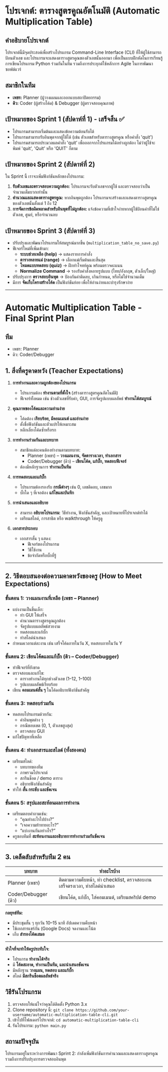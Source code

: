 # โปรเจกต์: ตารางสูตรคูณอัตโนมัติ (Automatic Multiplication Table)

## คำอธิบายโปรเจกต์
โปรเจกต์นี้มีจุดประสงค์เพื่อสร้างโปรแกรม Command-Line Interface (CLI) ที่ให้ผู้ใช้สามารถป้อนตัวเลข และโปรแกรมจะแสดงตารางสูตรคูณของตัวเลขนั้นออกมา เพื่อเป็นแบบฝึกหัดในการเรียนรู้การเขียนโปรแกรม Python ร่วมกันในทีม รวมถึงการประยุกต์ใช้หลักการ Agile ในการพัฒนาซอฟต์แวร์

## สมาชิกในทีม
*   **เพชร:** Planner (ผู้วางแผนและออกแบบสถาปัตยกรรม)
*   **ดิว:** Coder (ผู้สร้างโค้ด) & Debugger (ผู้ตรวจสอบคุณภาพ)

## เป้าหมายของ Sprint 1 (สัปดาห์ที่ 1) - **เสร็จสิ้น** ✅
*   โปรแกรมสามารถเริ่มต้นและแสดงข้อความต้อนรับได้
*   โปรแกรมสามารถรับอินพุตจากผู้ใช้ได้ (เช่น ตัวเลขสำหรับตารางสูตรคูณ หรือคำสั่ง 'quit')
*   โปรแกรมสามารถประมวลผลคำสั่ง 'quit' เพื่อออกจากโปรแกรมได้อย่างถูกต้อง ไม่ว่าผู้ใช้จะพิมพ์ 'quit', 'Quit' หรือ 'QUIT' ก็ตาม

## เป้าหมายของ Sprint 2 (สัปดาห์ที่ 2)
ใน Sprint นี้ เราจะเพิ่มฟังก์ชันหลักของโปรแกรม:
1.  **รับตัวเลขและตรวจสอบความถูกต้อง:** โปรแกรมจะรับตัวเลขจากผู้ใช้ และตรวจสอบว่าเป็นจำนวนเต็มบวกเท่านั้น
2.  **คำนวณและแสดงตารางสูตรคูณ:** หากอินพุตถูกต้อง โปรแกรมจะสร้างและแสดงตารางสูตรคูณของตัวเลขนั้นตั้งแต่ 1 ถึง 12
3.  **การจัดการข้อผิดพลาดสำหรับอินพุตที่ไม่ถูกต้อง:** แจ้งข้อความที่เข้าใจง่ายหากผู้ใช้ป้อนค่าที่ไม่ใช่ตัวเลข, ศูนย์, หรือจำนวนลบ

## เป้าหมายของ Sprint 3 (สัปดาห์ที่ 3)

- ปรับปรุงและพัฒนาโปรแกรมให้สมบูรณ์มากขึ้น (`multiplication_table_no_save.py`)
- ฟีเจอร์ใหม่ที่เพิ่มเข้ามา:
  - **ระบบช่วยเหลือ (help)** → แสดงรายการคำสั่ง
  - **ตารางหลายแม่ (range)** → เลือกแม่เริ่มต้นและสิ้นสุด
  - **โหมดแบบทดสอบ (quiz)** → ฝึกทำโจทย์คูณ พร้อมตรวจคะแนน
  - **Normalize Command** → รองรับคำสั่งหลายรูปแบบ (ไทย/อังกฤษ, ตัวเล็ก/ใหญ่)
- ปรับปรุงการ **ตรวจสอบอินพุต** → ป้องกันค่าติดลบ, เกินกำหนด, หรือไม่ใช่จำนวนเต็ม
- มีการ **จัดเก็บโครงสร้างโค้ด** เป็นฟังก์ชันย่อย เพื่อให้อ่านง่ายและบำรุงรักษาง่าย
---
# Automatic Multiplication Table - Final Sprint Plan

## ทีม
- เพชร: Planner  
- ดิว: Coder/Debugger  

## 1. สิ่งที่ครูคาดหวัง (Teacher Expectations)

1. **การทำงานและความถูกต้องของโปรแกรม**  
   - โปรแกรมต้อง **ทำงานตามที่ตั้งใจ** (สร้างตารางสูตรคูณอัตโนมัติ)  
   - ฟีเจอร์ทั้งหมด เช่น ช่วงตัวเลขที่รับค่า, GUI, การจัดรูปแบบผลลัพธ์ **ทำงานได้สมบูรณ์**

2. **คุณภาพของโค้ดและความอ่านง่าย**  
   - โค้ดต้อง **เรียบร้อย, มีคอมเมนต์ และอ่านง่าย**  
   - ตั้งชื่อฟังก์ชันและตัวแปรให้เหมาะสม  
   - หลีกเลี่ยงโค้ดซ้ำหรือรก  

3. **การทำงานร่วมกันและบทบาท**  
   - สมาชิกแต่ละคนต้องทำงานตามบทบาท:  
     - Planner (เพชร) – **วางแผนงาน, จัดตารางเวลา, ทำเอกสาร**  
     - Coder/Debugger (ดิว) – **เขียนโค้ด, แก้บั๊ก, ทดสอบฟีเจอร์**  
   - ต้องมีหลักฐานการ **ทำงานเป็นทีม**  

4. **การทดสอบและแก้บั๊ก**  
   - โปรแกรมต้องรองรับ **กรณีต่างๆ** เช่น 0, เลขติดลบ, เลขมาก  
   - บั๊กใด ๆ ที่เจอต้อง **แก้ไขและบันทึก**  

5. **การนำเสนอและอธิบาย**  
   - สามารถ **อธิบายโปรแกรม**: วิธีทำงาน, ฟังก์ชันสำคัญ, และเป้าหมายที่โปรเจกต์ทำได้  
   - เตรียมสไลด์, การสาธิต หรือ walkthrough ให้ครูดู  

6. **เอกสารประกอบ**  
   - เอกสารสั้น ๆ แสดง:
     - ฟีเจอร์ของโปรแกรม  
     - วิธีใช้งาน  
     - ข้อจำกัดหรือบั๊กที่รู้  

---

## 2. วิธีตอบสนองต่อความคาดหวังของครู (How to Meet Expectations)

### ขั้นตอน 1: วางแผนงานที่เหลือ (เพชร – Planner)
- แบ่งงานเป็นชิ้นเล็ก:
  - ทำ GUI ให้เสร็จ  
  - คำนวณตารางสูตรคูณถูกต้อง  
  - จัดรูปแบบผลลัพธ์สวยงาม  
  - ทดสอบและแก้บั๊ก  
  - ทำสไลด์นำเสนอ  
- กำหนดเวลาแต่ละงาน เช่น เสร็จโค้ดภายในวัน X, ทดสอบภายในวัน Y  

### ขั้นตอน 2: เขียนโค้ดและแก้บั๊ก (ดิว – Coder/Debugger)
- ทำฟีเจอร์ที่ยังขาด  
- ตรวจสอบและแก้ไข:
  - ตารางทำงานได้ทุกช่วงตัวเลข (1–12, 1–100)  
  - รูปแบบผลลัพธ์เรียบร้อย  
- เขียน **คอมเมนต์สั้น ๆ** ในโค้ดอธิบายฟังก์ชันสำคัญ  

### ขั้นตอน 3: ทดสอบร่วมกัน
- ทดสอบโปรแกรมด้วยกัน:
  - ค่าอินพุตต่าง ๆ  
  - กรณีขอบเขต (0, 1, ตัวเลขสูงสุด)  
  - ตรวจสอบ GUI  
- แก้ไขปัญหาที่เหลือ  

### ขั้นตอน 4: ทำเอกสารและสไลด์ (ทั้งสองคน)
- เตรียมสไลด์:
  - บทบาทของทีม  
  - ภาพรวมโปรเจกต์  
  - สกรีนช็อต / demo ตาราง  
  - อธิบายฟังก์ชันสำคัญ  
- ทำให้ **สั้น กระชับ และชัดเจน**  

### ขั้นตอน 5: สรุปและสะท้อนผลการทำงาน
- เตรียมตอบคำถามเช่น:
  - “คุณทำอะไรไปบ้าง?”  
  - “เจอความท้าทายอะไร?”  
  - “แบ่งงานกันอย่างไร?”  
- ครูชอบทีมที่ **สะท้อนงานและอธิบายการทำงานร่วมกันชัดเจน**  

---

## 3. เคล็ดลับสำหรับทีม 2 คน
| บทบาท | ทำอะไรบ้าง |
|--------|------------|
| Planner (เพชร) | ติดตามความคืบหน้า, ทำ checklist, ตรวจสอบงานเสร็จตรงเวลา, ทำสไลด์นำเสนอ |
| Coder/Debugger (ดิว) | เขียนโค้ด, แก้บั๊ก, ใส่คอมเมนต์, เตรียมสคริปต์ demo |

**กลยุทธ์ทีม:**  
- มีประชุมสั้น ๆ ทุกวัน 10–15 นาที อัปเดตความคืบหน้า  
- ใช้เอกสารแชร์กัน (Google Docs) จดงานและโน้ต  
- เก็บ **สำรองโค้ดเสมอ**  

---

**หัวใจที่จะทำให้ครูประทับใจ:**  
- โปรแกรม **ทำงานได้จริง**  
- มี **โค้ดสะอาด, ทำงานเป็นทีม, และนำเสนอชัดเจน**  
- มีหลักฐาน **วางแผน, ทดสอบ และแก้บั๊ก**  
- สไลด์ **มีสกรีนช็อตผลลัพธ์จริง**

## วิธีรันโปรแกรม
1.  ตรวจสอบให้แน่ใจว่าคุณได้ติดตั้ง Python 3.x
2.  Clone repository นี้:
    `git clone https://github.com/your-username/automatic-multiplication-table-cli.git`
3.  เข้าไปที่โฟลเดอร์โปรเจกต์:
    `cd automatic-multiplication-table-cli`
4.  รันโปรแกรม:
    `python main.py`

## สถานะปัจจุบัน
โปรแกรมอยู่ในระหว่างการพัฒนา Sprint 2: กำลังเพิ่มฟังก์ชันการคำนวณและแสดงตารางสูตรคูณ รวมถึงการปรับปรุงการตรวจสอบอินพุต

 
---





